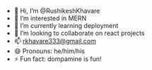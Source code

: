 - 👋 Hi, I’m @RushikeshKhavare
- 👀 I’m interested in MERN
- 🌱 I’m currently learning deployment
- 💞️ I’m looking to collaborate on react projects
- 📫 rkhavare333@gmail.com
- 😄 Pronouns: he/him/his
- ⚡ Fun fact: dompamine is fun!

<!---
RushikeshKhavare/RushikeshKhavare is a ✨ special ✨ repository because its `README.md` (this file) appears on your GitHub profile.
You can click the Preview link to take a look at your changes.
--->
